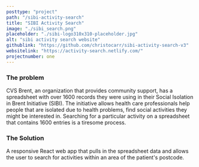```yaml
---
posttype: "project"
path: "/sibi-activity-search"
title: "SIBI Activity Search"
image: "./sibi_search.png"
placeholder: "./sibi-logo310x310-placeholder.jpg"
alt: "sibi activity search website"
githublink: "https://github.com/christocarr/sibi-activity-search-v3"
websitelink: "https://activity-search.netlify.com/"
projectnumber: one
---
```


### The problem

CVS Brent, an organization that provides community support, has a spreadsheet with over 1600 records they were using in their Social Isolation in Brent Initiative (SIBI). The initiative allows health care professionals help people that are isolated due to health problems, find social activities they might be interested in. Searching for a particular activity on a spreadsheet that contains 1600 entries is a tiresome process.

### The Solution

A responsive React web app that pulls in the spreadsheet data and allows the user to search for activities within an area of the patient's postcode.

<!-- [Github repo](https://github.com/christocarr/sibi-activity-search-v3)

[Website](https://activity-search.netlify.com/) -->
